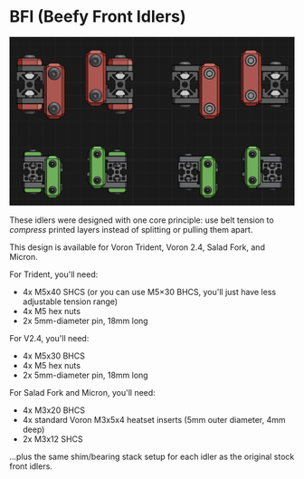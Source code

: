# BFI (Beefy Front Idlers)

![](images/BFI.png)

These idlers were designed with one core principle: use belt tension to *compress* printed layers instead of splitting or pulling them apart.

This design is available for Voron Trident, Voron 2.4, Salad Fork, and Micron.

For Trident, you'll need:
- 4x M5x40 SHCS (or you can use M5×30 BHCS, you'll just have less adjustable tension range)
- 4x M5 hex nuts
- 2x 5mm-diameter pin, 18mm long

For V2.4, you'll need:
- 4x M5x30 BHCS 
- 4x M5 hex nuts
- 2x 5mm-diameter pin, 18mm long

For Salad Fork and Micron, you'll need:
- 4x M3x20 BHCS
- 4x standard Voron M3x5x4 heatset inserts (5mm outer diameter, 4mm deep)
- 2x M3x12 SHCS

...plus the same shim/bearing stack setup for each idler as the original stock front idlers.
